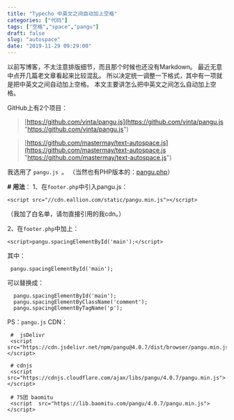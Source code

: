 ```yaml
---
title: "Typecho 中英文之间自动加上空格"
categories: ["代码"]
tags: ["空格","space","pangu"]
draft: false
slug: "autospace"
date: "2019-11-29 09:29:00"
---
```


以前写博客，不太注意排版细节，而且那个时候也还没有Markdown。
最近无意中点开几篇老文章看起来比较混乱。
所以决定统一调整一下格式，其中有一项就是把中英文之间自动加上空格。
本文主要讲怎么把中英文之间怎么自动加上空格。

GitHub上有2个项目：
> [https://github.com/vinta/pangu.js](https://github.com/vinta/pangu.js "https://github.com/vinta/pangu.js")  

>[https://github.com/mastermay/text-autospace.js](https://github.com/mastermay/text-autospace.js "https://github.com/mastermay/text-autospace.js")

我选用了 `pangu.js `。
（当然也有PHP版本的：[pangu.php](https://github.com/linclancey/pangu.php)）

**# 用法**：
1、在`footer.php`中引入pangu.js：
```
<script src="//cdn.eallion.com/static/pangu.min.js"></script>
```

（我加了白名单，请勿直接引用的我cdn。）

2、在`footer.php`中加上：
```
<script>pangu.spacingElementById('main');</script>
```

其中：
```
 pangu.spacingElementById('main');
```
 
可以替换成：
```
  pangu.spacingElementById('main');
  pangu.spacingElementByClassName('comment');
  pangu.spacingElementByTagName('p');
```

PS：`pangu.js` CDN：
```
 #  jsDelivr
 <script src="https://cdn.jsdelivr.net/npm/pangu@4.0.7/dist/browser/pangu.min.js"></script>
 
 # cdnjs
 <script src="https://cdnjs.cloudflare.com/ajax/libs/pangu/4.0.7/pangu.min.js"></script>
 
 # 75团 baomitu
 <script  src="https://lib.baomitu.com/pangu/4.0.7/pangu.min.js"></script>
 ```
